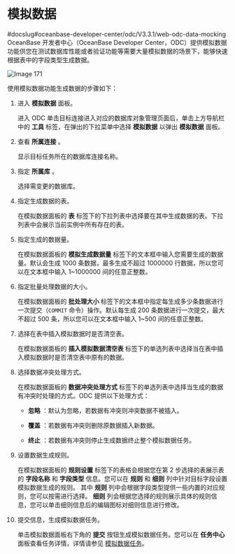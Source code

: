 模拟数据 
=========================
#docslug#oceanbase-developer-center/odc/V3.3.1/web-odc-data-mocking
OceanBase 开发者中心（OceanBase Developer Center，ODC）提供模拟数据功能供您在测试数据库性能或者验证功能等需要大量模拟数据的场景下，能够快速根据表中的字段类型生成数据。

![Image 171](https://help-static-aliyun-doc.aliyuncs.com/assets/img/zh-CN/1175437461/p240476.png)

使用模拟数据功能生成数据的步骤如下：

1. 进入 **模拟数据** 面板。

   进入 ODC 单击目标连接进入对应的数据库对象管理页面后，单击上方导航栏中的 **工具** 标签，在弹出的下拉菜单中选择 **模拟数据** 以弹出 **模拟数据** 面板。
   

2. 查看 **所属连接** 。

   显示目标任务所在的数据库连接名称。
   

3. 指定 **所属库** 。

   选择需变更的数据库。
   

4. 指定生成数据的表。

   在模拟数据面板的 **表** 标签下的下拉列表中选择要在其中生成数据的表。下拉列表中会展示当前实例中所有存在的表。
   

5. 指定生成的数据量。

   在模拟数据面板的 **模拟生成数据量** 标签下的文本框中输入您需要生成的数据量。默认会生成 1000 条数据，最多生成不超过 1000000 行数据，所以您可以在文本框中输入 1\~1000000 间的任意正整数。
   

6. 指定批量处理数据的大小。

   在模拟数据面板的 **批处理大小** 标签下的文本框中指定每生成多少条数据进行一次提交（`COMMIT` 命令）操作。默认每生成 200 条数据进行一次提交，最大不超过 500 条，所以您可以在文本框中输入 1\~500 间的任意正整数。
   

7. 选择在表中插入模拟数据时是否清空表。

   在模拟数据面板的 **插入模拟数据清空表** 标签下的单选列表中选择当在表中插入模拟数据时是否清空表中原有的数据。
   

8. 选择数据冲突处理方式。

   在模拟数据面板的 **数据冲突处理方式** 标签下的单选列表中选择当生成的数据有冲突时处理的方式。ODC 提供以下处理方式：
   * **忽略** ：默认为忽略，若数据有冲突则冲突数据不被插入。

     
   
   * **覆盖** ：若数据有冲突则删除原数据插入新数据。

     
   
   * **终止** ：若数据有冲突则停止生成数据终止整个模拟数据任务。

     
   

   

9. 设置数据生成规则。

   在模拟数据面板的 **规则设置** 标签下的表格会根据您在第 2 步选择的表展示表的 **字段名称** 和 **字段类型** 信息。您可以在 **规则** 和 **细则** 列中针对目标字段设置模拟数据生成的规则。 其中 **规则** 列中会根据字段类型提供一些内置的对应规则，您可以按需进行选择。 **细则** 列会根据您选择的规则展示具体的规则信息，您可以单击细则信息后的编辑图标对细则信息进行修改。
   

10. 提交信息，生成模拟数据任务。

    单击模拟数据面板右下角的 **提交** 按钮生成模拟数据任务。您可以在 **任务中心** 面板查看任务详情，详情请参见 [模拟数据任务](../../7.client-odc-user-guide/8.client-odc-task-management/4.client-odc-data-mocking-tasks.md)。

    



